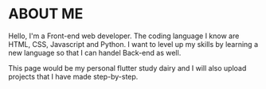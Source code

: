 # ABOUT ME
Hello, I'm a Front-end web developer. The coding language I know are HTML, CSS, Javascript and Python.
I want to level up my skills by learning a new language so that I can handel Back-end as well.

This page would be my personal flutter study dairy and I will also upload projects that I have made step-by-step.
